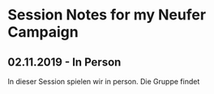 # Session Notes for my Neufer Campaign 
## 02.11.2019 - In Person
In dieser Session spielen wir in person. Die Gruppe findet 